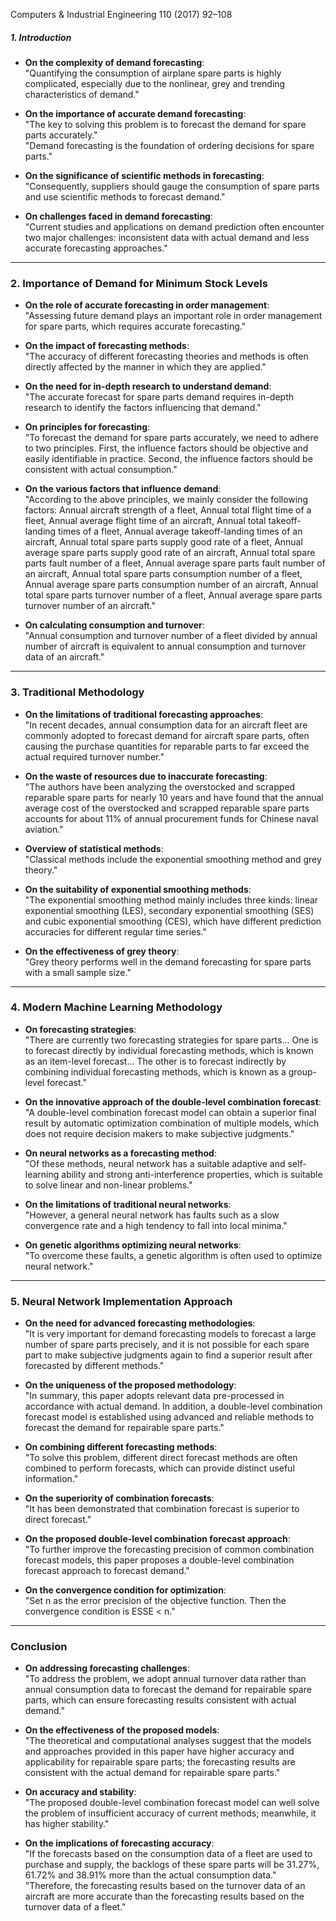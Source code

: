 Computers & Industrial Engineering 110 (2017) 92–108

##### 1. Introduction

- **On the complexity of demand forecasting**:  
    "Quantifying the consumption of airplane spare parts is highly complicated, especially due to the nonlinear, grey and trending characteristics of demand."
    
- **On the importance of accurate demand forecasting**:  
    "The key to solving this problem is to forecast the demand for spare parts accurately."  
    "Demand forecasting is the foundation of ordering decisions for spare parts."
    
- **On the significance of scientific methods in forecasting**:  
    "Consequently, suppliers should gauge the consumption of spare parts and use scientific methods to forecast demand."
    
- **On challenges faced in demand forecasting**:  
    "Current studies and applications on demand prediction often encounter two major challenges: inconsistent data with actual demand and less accurate forecasting approaches."
    

---

### 2. Importance of Demand for Minimum Stock Levels

- **On the role of accurate forecasting in order management**:  
    "Assessing future demand plays an important role in order management for spare parts, which requires accurate forecasting."
    
- **On the impact of forecasting methods**:  
    "The accuracy of different forecasting theories and methods is often directly affected by the manner in which they are applied."
    
- **On the need for in-depth research to understand demand**:  
    "The accurate forecast for spare parts demand requires in-depth research to identify the factors influencing that demand."
    
- **On principles for forecasting**:  
    "To forecast the demand for spare parts accurately, we need to adhere to two principles. First, the influence factors should be objective and easily identifiable in practice. Second, the influence factors should be consistent with actual consumption."
    
- **On the various factors that influence demand**:  
    "According to the above principles, we mainly consider the following factors: Annual aircraft strength of a fleet, Annual total flight time of a fleet, Annual average flight time of an aircraft, Annual total takeoff-landing times of a fleet, Annual average takeoff-landing times of an aircraft, Annual total spare parts supply good rate of a fleet, Annual average spare parts supply good rate of an aircraft, Annual total spare parts fault number of a fleet, Annual average spare parts fault number of an aircraft, Annual total spare parts consumption number of a fleet, Annual average spare parts consumption number of an aircraft, Annual total spare parts turnover number of a fleet, Annual average spare parts turnover number of an aircraft."
    
- **On calculating consumption and turnover**:  
    "Annual consumption and turnover number of a fleet divided by annual number of aircraft is equivalent to annual consumption and turnover data of an aircraft."
    

---

### 3. Traditional Methodology

- **On the limitations of traditional forecasting approaches**:  
    "In recent decades, annual consumption data for an aircraft fleet are commonly adopted to forecast demand for aircraft spare parts, often causing the purchase quantities for reparable parts to far exceed the actual required turnover number."
    
- **On the waste of resources due to inaccurate forecasting**:  
    "The authors have been analyzing the overstocked and scrapped reparable spare parts for nearly 10 years and have found that the annual average cost of the overstocked and scrapped reparable spare parts accounts for about 11% of annual procurement funds for Chinese naval aviation."
    
- **Overview of statistical methods**:  
    "Classical methods include the exponential smoothing method and grey theory."
    
- **On the suitability of exponential smoothing methods**:  
    "The exponential smoothing method mainly includes three kinds: linear exponential smoothing (LES), secondary exponential smoothing (SES) and cubic exponential smoothing (CES), which have different prediction accuracies for different regular time series."
    
- **On the effectiveness of grey theory**:  
    "Grey theory performs well in the demand forecasting for spare parts with a small sample size."
    

---

### 4. Modern Machine Learning Methodology

- **On forecasting strategies**:  
    "There are currently two forecasting strategies for spare parts... One is to forecast directly by individual forecasting methods, which is known as an item-level forecast... The other is to forecast indirectly by combining individual forecasting methods, which is known as a group-level forecast."
    
- **On the innovative approach of the double-level combination forecast**:  
    "A double-level combination forecast model can obtain a superior final result by automatic optimization combination of multiple models, which does not require decision makers to make subjective judgments."
    
- **On neural networks as a forecasting method**:  
    "Of these methods, neural network has a suitable adaptive and self-learning ability and strong anti-interference properties, which is suitable to solve linear and non-linear problems."
    
- **On the limitations of traditional neural networks**:  
    "However, a general neural network has faults such as a slow convergence rate and a high tendency to fall into local minima."
    
- **On genetic algorithms optimizing neural networks**:  
    "To overcome these faults, a genetic algorithm is often used to optimize neural network."
    

---

### 5. Neural Network Implementation Approach

- **On the need for advanced forecasting methodologies**:  
    "It is very important for demand forecasting models to forecast a large number of spare parts precisely, and it is not possible for each spare part to make subjective judgments again to find a superior result after forecasted by different methods."
    
- **On the uniqueness of the proposed methodology**:  
    "In summary, this paper adopts relevant data pre-processed in accordance with actual demand. In addition, a double-level combination forecast model is established using advanced and reliable methods to forecast the demand for repairable spare parts."
    
- **On combining different forecasting methods**:  
    "To solve this problem, different direct forecast methods are often combined to perform forecasts, which can provide distinct useful information."
    
- **On the superiority of combination forecasts**:  
    "It has been demonstrated that combination forecast is superior to direct forecast."
    
- **On the proposed double-level combination forecast approach**:  
    "To further improve the forecasting precision of common combination forecast models, this paper proposes a double-level combination forecast approach to forecast demand."
    
- **On the convergence condition for optimization**:  
    "Set n as the error precision of the objective function. Then the convergence condition is ESSE < n."
    

---

### Conclusion

- **On addressing forecasting challenges**:  
    "To address the problem, we adopt annual turnover data rather than annual consumption data to forecast the demand for repairable spare parts, which can ensure forecasting results consistent with actual demand."
    
- **On the effectiveness of the proposed models**:  
    "The theoretical and computational analyses suggest that the models and approaches provided in this paper have higher accuracy and applicability for repairable spare parts; the forecasting results are consistent with the actual demand for repairable spare parts."
    
- **On accuracy and stability**:  
    "The proposed double-level combination forecast model can well solve the problem of insufficient accuracy of current methods; meanwhile, it has higher stability."
    
- **On the implications of forecasting accuracy**:  
    "If the forecasts based on the consumption data of a fleet are used to purchase and supply, the backlogs of these spare parts will be 31.27%, 61.72% and 38.91% more than the actual consumption data."  
    "Therefore, the forecasting results based on the turnover data of an aircraft are more accurate than the forecasting results based on the turnover data of a fleet."